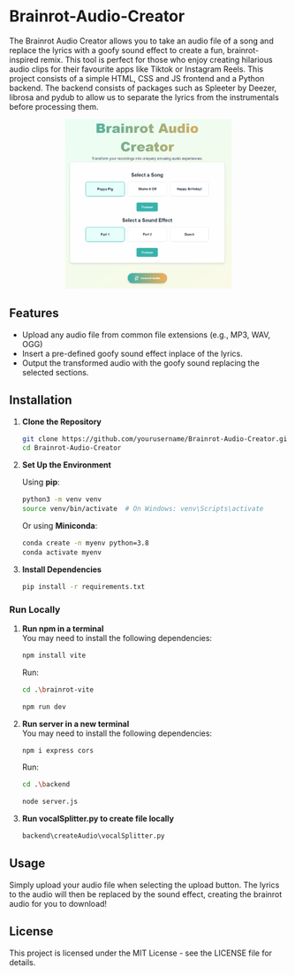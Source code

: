 # Brainrot-Audio-Creator
The Brainrot Audio Creator allows you to take an audio file of a song and replace the lyrics with a goofy sound effect to create a fun, brainrot-inspired remix. This tool is perfect for those who enjoy creating hilarious audio clips for their favourite apps like Tiktok or Instagram Reels. This project consists of a simple HTML, CSS and JS frontend and a Python backend. The backend consists of packages such as Spleeter by Deezer, librosa and pydub to allow us to separate the lyrics from the instrumentals before processing them.

<div align="center">
  <img src="READMEassets/brainrotcreateimg3.PNG" alt="Upload Interface" width="60%"/>
</div>

## Features

- Upload any audio file from common file extensions (e.g., MP3, WAV, OGG)
- Insert a pre-defined goofy sound effect inplace of the lyrics.
- Output the transformed audio with the goofy sound replacing the selected sections.

## Installation

1. **Clone the Repository**

   ```bash
   git clone https://github.com/yourusername/Brainrot-Audio-Creator.git
   cd Brainrot-Audio-Creator
   ```

2. **Set Up the Environment**

   Using **pip**:

   ```bash
   python3 -m venv venv
   source venv/bin/activate  # On Windows: venv\Scripts\activate
   ```

   Or using **Miniconda**:

   ```bash
   conda create -n myenv python=3.8
   conda activate myenv
   ```

3. **Install Dependencies**

   ```bash
   pip install -r requirements.txt
   ```
### Run Locally

1. **Run npm in a terminal**\
    You may need to install the following dependencies:
    ```bash
   npm install vite
    ```
    Run:
    ```bash
   cd .\brainrot-vite
    ```
    ```bash
   npm run dev
    ```

2. **Run server in a new terminal** \
   You may need to install the following dependencies:
    ```bash
   npm i express cors
    ```
    Run:
    ```bash
   cd .\backend
    ```
    ```bash
   node server.js
    ```

3. **Run vocalSplitter.py to create file locally**

    ```bash
   backend\createAudio\vocalSplitter.py
    ```

## Usage
Simply upload your audio file when selecting the upload button. The lyrics to the audio will then be replaced by the sound effect, creating the brainrot audio for you to download!

## License

This project is licensed under the MIT License - see the LICENSE file for details.
